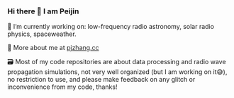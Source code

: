 ### Hi there 👋 I am Peijin

🔭 I’m currently working on: low-frequency radio astronomy, solar radio physics, spaceweather.

🔗 More about me at [pjzhang.cc](https://pjzhang.cc)

🗃️ Most of my code repositories are about data processing and radio wave propagation simulations, not very well organized (but I am working on it😅), no restriction to use, and please make feedback on any glitch or inconvenience from my code, thanks!

<!--
**peijin94/peijin94** is a ✨ _special_ ✨ repository because its `README.md` (this file) appears on your GitHub profile.

Here are some ideas to get you started:

- 🔭 I’m currently working on ...
- 🌱 I’m currently learning ...
- 👯 I’m looking to collaborate on ...
- 🤔 I’m looking for help with ...
- 💬 Ask me about ...
- 📫 How to reach me: ...
- 😄 Pronouns: ...
- ⚡ Fun fact: ...
-->
